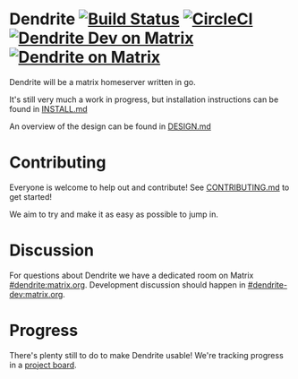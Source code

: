 # Dendrite [![Build Status](https://travis-ci.org/matrix-org/dendrite.svg?branch=master)](https://travis-ci.org/matrix-org/dendrite) [![CircleCI](https://circleci.com/gh/matrix-org/dendrite.svg?style=svg)](https://circleci.com/gh/matrix-org/dendrite) [![Dendrite Dev on Matrix](https://img.shields.io/matrix/dendrite-dev:matrix.org.svg?label=%23dendrite-dev%3Amatrix.org&logo=matrix&server_fqdn=matrix.org)](https://matrix.to/#/#dendrite-dev:matrix.org) [![Dendrite on Matrix](https://img.shields.io/matrix/dendrite:matrix.org.svg?label=%23dendrite%3Amatrix.org&logo=matrix&server_fqdn=matrix.org)](https://matrix.to/#/#dendrite:matrix.org)

Dendrite will be a matrix homeserver written in go.

It's still very much a work in progress, but installation instructions can
be found in [INSTALL.md](INSTALL.md)

An overview of the design can be found in [DESIGN.md](DESIGN.md)

# Contributing

Everyone is welcome to help out and contribute! See [CONTRIBUTING.md](CONTRIBUTING.md)
to get started!

We aim to try and make it as easy as possible to jump in.

# Discussion

For questions about Dendrite we have a dedicated room on Matrix
[#dendrite:matrix.org](https://matrix.to/#/#dendrite:matrix.org).
Development discussion should happen in
[#dendrite-dev:matrix.org](https://matrix.to/#/#dendrite-dev:matrix.org).

# Progress

There's plenty still to do to make Dendrite usable! We're tracking progress in
a [project board](https://github.com/matrix-org/dendrite/projects/2).
